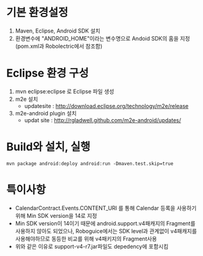 # 기본 환경설정
1. Maven, Eclipse, Android SDK 설치
2. 환경변수에 "ANDROID_HOME"이라는 변수명으로 Andoid SDK의 홈을 지정 (pom.xml과 Robolectric에서 참조함)

# Eclipse 환경 구성
1. mvn eclipse:eclipse 로 Eclipse 파일 생성
2. m2e 설치
	- updatesite : http://download.eclipse.org/technology/m2e/release
3. m2e-android plugin 설치
	- updat site : http://rgladwell.github.com/m2e-android/updates/

# Build와 설치, 실행
	mvn package android:deploy android:run -Dmaven.test.skip=true
	
# 특이사항
- CalendarContract.Events.CONTENT_URI 를 통해 Calendar 등록을 사용하기 위해  Min SDK version을 14로 지정
- Min SDK version이 14이기 때문에 android.support.v4패캐지의 Fragment를 사용하지 않아도 되었으나, Roboguice에서는 SDK level과 관계없이 v4패캐지를 사용해야하므로 동등한 비교를 위해 v4패키지의 Fragment사용
- 위와 같은 이유로 support-v4-r7.jar파일도 depedency에 포함시킴
